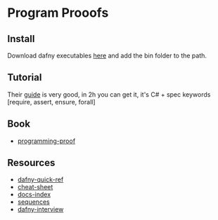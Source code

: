 Program Prooofs
===============


## Install

Download dafny executables [here](https://github.com/dafny-lang/dafny/releases/tag/v4.2.0) and add the bin folder to the path.


## Tutorial

Their [guide](https://dafny.org/dafny/OnlineTutorial/guide.html) is very good, in 2h you can get it, it's C# + spec keywords [require, assert, ensure, forall]


## Book

* [programming-proof](https://www.amazon.com/Program-Proofs-K-Rustan-Leino/dp/026254623X)


## Resources


* [dafny-quick-ref](https://ece.uwaterloo.ca/~agurfink/ece653/tutorial/2018/03/05/dafny-quick-ref)
* [cheat-sheet](https://docs.google.com/document/d/1kz5_yqzhrEyXII96eCF1YoHZhnb_6dzv-K3u79bMMis/edit#heading=h.3nql055b6ppk)
* [docs-index](https://dafny.org/dafny/toc)
* [sequences](https://dafny.org/dafny/OnlineTutorial/Sequences)
* [dafny-interview](https://www.cs.utexas.edu/~ntaylor/blog/proving/)

